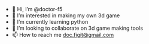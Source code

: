 - 👋 Hi, I’m @doctor-f5
- 👀 I’m interested in making my own 3d game
- 🌱 I’m currently learning python
- 💞️ I’m looking to collaborate on 3d game making tools
- 📫 How to reach me doc.figit@gmail.com

<!---
doctor-f5/doctor-f5 is a ✨ special ✨ repository because its `README.md` (this file) appears on your GitHub profile.
You can click the Preview link to take a look at your changes.
--->
